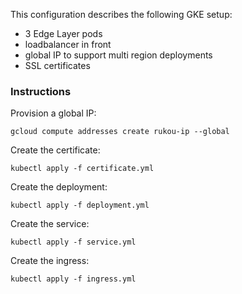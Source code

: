 This configuration describes the following GKE setup:

* 3 Edge Layer pods
* loadbalancer in front
* global IP to support multi region deployments
* SSL certificates

### Instructions

Provision a global IP:

    gcloud compute addresses create rukou-ip --global

Create the certificate:

    kubectl apply -f certificate.yml

Create the deployment:

    kubectl apply -f deployment.yml

Create the service:

    kubectl apply -f service.yml

Create the ingress:
    
    kubectl apply -f ingress.yml
